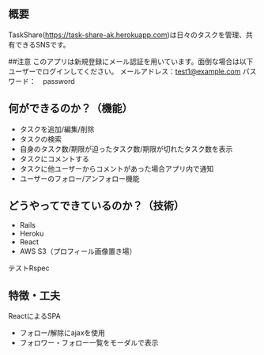 
## 概要

TaskShare(https://task-share-ak.herokuapp.com)は日々のタスクを管理、共有できるSNSです。

##注意 このアプリは新規登録にメール認証を用いています。面倒な場合は以下ユーザーでログインしてください。
メールアドレス：test1@example.com
パスワード：　password

## 何ができるのか？（機能）

- タスクを追加/編集/削除
- タスクの検索
- 自身のタスク数/期限が迫ったタスク数/期限が切れたタスク数を表示
- タスクにコメントする
- タスクに他ユーザーからコメントがあった場合アプリ内で通知
- ユーザーのフォロー/アンフォロー機能


## どうやってできているのか？（技術）

- Rails
- Heroku
- React
- AWS S3（プロフィール画像置き場）

テストRspec

## 特徴・工夫

ReactによるSPA
- フォロー/解除にajaxを使用
- フォロワー・フォロー一覧をモーダルで表示
